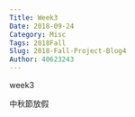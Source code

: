 ```yaml
---
Title: Week3
Date: 2018-09-24 
Category: Misc
Tags: 2018Fall
Slug: 2018-Fall-Project-Blog4
Author: 40623243
---
```


week3

<!-- PELICAN_END_SUMMARY -->

中秋節放假